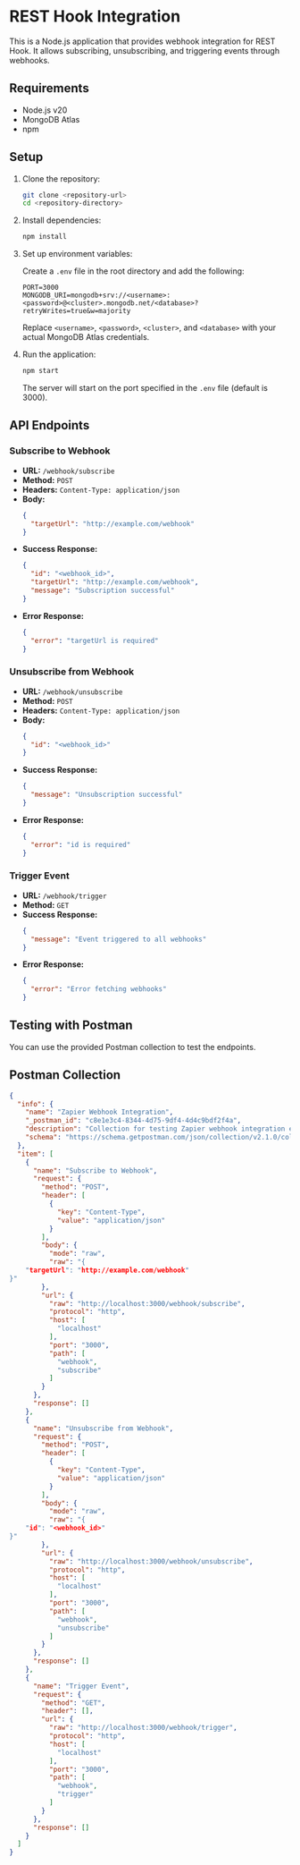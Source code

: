 
REST Hook Integration
==========================

This is a Node.js application that provides webhook integration for REST Hook. It allows subscribing, unsubscribing, and triggering events through webhooks.

Requirements
------------

- Node.js v20
- MongoDB Atlas
- npm

Setup
-----

1. Clone the repository:

   ```bash
   git clone <repository-url>
   cd <repository-directory>
   ```

2. Install dependencies:

   ```bash
   npm install
   ```

3. Set up environment variables:

   Create a `.env` file in the root directory and add the following:

   ```plaintext
   PORT=3000
   MONGODB_URI=mongodb+srv://<username>:<password>@<cluster>.mongodb.net/<database>?retryWrites=true&w=majority
   ```

   Replace `<username>`, `<password>`, `<cluster>`, and `<database>` with your actual MongoDB Atlas credentials.

4. Run the application:

   ```bash
   npm start
   ```

   The server will start on the port specified in the `.env` file (default is 3000).

API Endpoints
-------------

### Subscribe to Webhook

- **URL:** `/webhook/subscribe`
- **Method:** `POST`
- **Headers:** `Content-Type: application/json`
- **Body:**
  ```json
  {
    "targetUrl": "http://example.com/webhook"
  }
  ```
- **Success Response:**
  ```json
  {
    "id": "<webhook_id>",
    "targetUrl": "http://example.com/webhook",
    "message": "Subscription successful"
  }
  ```
- **Error Response:**
  ```json
  {
    "error": "targetUrl is required"
  }
  ```

### Unsubscribe from Webhook

- **URL:** `/webhook/unsubscribe`
- **Method:** `POST`
- **Headers:** `Content-Type: application/json`
- **Body:**
  ```json
  {
    "id": "<webhook_id>"
  }
  ```
- **Success Response:**
  ```json
  {
    "message": "Unsubscription successful"
  }
  ```
- **Error Response:**
  ```json
  {
    "error": "id is required"
  }
  ```

### Trigger Event

- **URL:** `/webhook/trigger`
- **Method:** `GET`
- **Success Response:**
  ```json
  {
    "message": "Event triggered to all webhooks"
  }
  ```
- **Error Response:**
  ```json
  {
    "error": "Error fetching webhooks"
  }
  ```

Testing with Postman
--------------------

You can use the provided Postman collection to test the endpoints.

Postman Collection
------------------

```json
{
  "info": {
    "name": "Zapier Webhook Integration",
    "_postman_id": "c8e1e3c4-8344-4d75-9df4-4d4c9bdf2f4a",
    "description": "Collection for testing Zapier webhook integration endpoints.",
    "schema": "https://schema.getpostman.com/json/collection/v2.1.0/collection.json"
  },
  "item": [
    {
      "name": "Subscribe to Webhook",
      "request": {
        "method": "POST",
        "header": [
          {
            "key": "Content-Type",
            "value": "application/json"
          }
        ],
        "body": {
          "mode": "raw",
          "raw": "{
    "targetUrl": "http://example.com/webhook"
}"
        },
        "url": {
          "raw": "http://localhost:3000/webhook/subscribe",
          "protocol": "http",
          "host": [
            "localhost"
          ],
          "port": "3000",
          "path": [
            "webhook",
            "subscribe"
          ]
        }
      },
      "response": []
    },
    {
      "name": "Unsubscribe from Webhook",
      "request": {
        "method": "POST",
        "header": [
          {
            "key": "Content-Type",
            "value": "application/json"
          }
        ],
        "body": {
          "mode": "raw",
          "raw": "{
    "id": "<webhook_id>"
}"
        },
        "url": {
          "raw": "http://localhost:3000/webhook/unsubscribe",
          "protocol": "http",
          "host": [
            "localhost"
          ],
          "port": "3000",
          "path": [
            "webhook",
            "unsubscribe"
          ]
        }
      },
      "response": []
    },
    {
      "name": "Trigger Event",
      "request": {
        "method": "GET",
        "header": [],
        "url": {
          "raw": "http://localhost:3000/webhook/trigger",
          "protocol": "http",
          "host": [
            "localhost"
          ],
          "port": "3000",
          "path": [
            "webhook",
            "trigger"
          ]
        }
      },
      "response": []
    }
  ]
}
```
